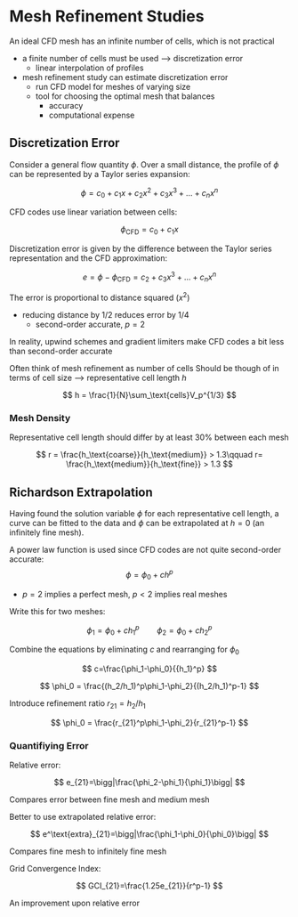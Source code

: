 # Mesh Refinement Studies

An ideal CFD mesh has an infinite number of cells, which is not practical
- a finite number of cells must be used --> discretization error
	- linear interpolation of profiles
- mesh refinement study can estimate discretization error
	- run CFD model for meshes of varying size
	- tool for choosing the optimal mesh that balances
		- accuracy
		- computational expense

## Discretization Error

Consider a general flow quantity $\phi$. Over a small distance, the profile of $\phi$ can be represented by a Taylor series expansion:

$$
\phi = c_0 + c_1x+c_2x^2+c_3x^3 + \dots +c_nx^n
$$

CFD codes use linear variation between cells:

$$
\phi_\text{CFD} = c_0+c_1x
$$

Discretization error is given by the difference between the Taylor series representation and the CFD approximation:

$$
e = \phi - \phi_\text{CFD}=c_2+c_3x^3+\dots+c_nx^n
$$

The error is proportional to distance squared ($x^2$)
- reducing distance by 1/2 reduces error by 1/4
	- second-order accurate, $p=2$

In reality, upwind schemes and gradient limiters make CFD codes a bit less than second-order accurate

Often think of mesh refinement as number of cells
Should be though of in terms of cell size --> representative cell length $h$

$$
h = \frac{1}{N}\sum_\text{cells}V_p^{1/3}
$$

### Mesh Density

Representative cell length should differ by at least 30% between each mesh

$$
r = \frac{h_\text{coarse}}{h_\text{medium}} > 1.3\qquad r= \frac{h_\text{medium}}{h_\text{fine}} > 1.3
$$

## Richardson Extrapolation

Having found the solution variable $\phi$ for each representative cell length, a curve can be fitted to the data and $\phi$ can be extrapolated at $h=0$ (an infinitely fine mesh).

A power law function is used since CFD codes are not quite second-order accurate:
$$
\phi = \phi_0+ch^p
$$

- $p=2$ implies a perfect mesh, $p<2$ implies real meshes

Write this for two meshes:

$$
\phi_1 = \phi_0+c{h_1}^p\qquad \phi_2 = \phi_0+c{h_2}^p
$$

Combine the equations by eliminating $c$ and rearranging for $\phi_0$

$$
c=\frac{\phi_1-\phi_0}{{h_1}^p}
$$

$$
\phi_0 = \frac{(h_2/h_1)^p\phi_1-\phi_2}{(h_2/h_1)^p-1}
$$

Introduce refinement ratio $r_{21} = h_2/h_1$

$$
\phi_0 = \frac{r_{21}^p\phi_1-\phi_2}{r_{21}^p-1}
$$

### Quantifiying Error

Relative error:

$$
e_{21}=\bigg|\frac{\phi_2-\phi_1}{\phi_1}\bigg|
$$

Compares error between fine mesh and medium mesh

Better to use extrapolated relative error:

$$
e^\text{extra}_{21}=\bigg|\frac{\phi_1-\phi_0}{\phi_0}\bigg|
$$

Compares fine mesh to infinitely fine mesh

Grid Convergence Index:

$$
GCI_{21}=\frac{1.25e_{21}}{r^p-1}
$$

An improvement upon relative error

